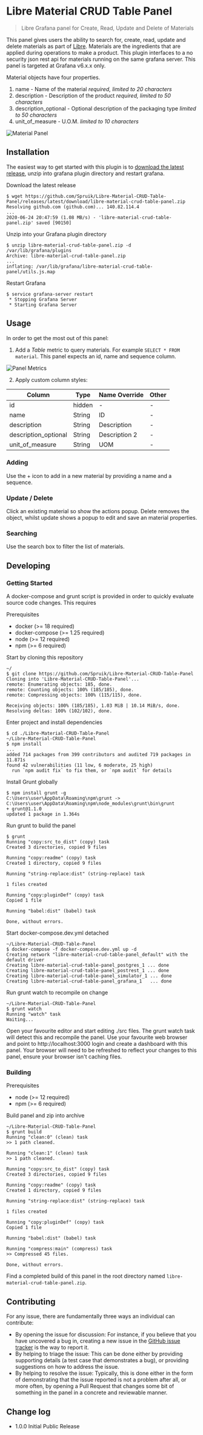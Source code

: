 # Libre Material CRUD Table Panel

> Libre Grafana panel for Create, Read, Update and Delete of Materials

This panel gives users the ability to search for, create, read, update and delete materials as part of [Libre](https://github.com/Spruik/Libre). Materials are the ingredients that are applied during operations to make a product. This plugin interfaces to a no security json rest api for materials running on the same grafana server. This panel is targeted at Grafana v6.x.x only.

Material objects have four properties.

1. name - Name of the material _required, limited to 20 characters_
2. description - Description of the product _required, limited to 50 characters_
3. description_optional - Optional description of the packaging type _limited to 50 characters_
4. unit_of_measure - U.O.M. _limited to 10 characters_

![Material Panel](./docs/libre-material-crud-table-panel.gif)

## Installation

The easiest way to get started with this plugin is to [download the latest release](https://github.com/Spruik/Libre-Material-CRUD-Table-Panel/releases/latest/download/libre-material-crud-table-panel.zip), unzip into grafana plugin directory and restart grafana.

Download the latest release

```shell
$ wget https://github.com/Spruik/Libre-Material-CRUD-Table-Panel/releases/latest/download/libre-material-crud-table-panel.zip
Resolving github.com (github.com)... 140.82.114.4
...
2020-06-24 20:47:59 (1.08 MB/s) - 'libre-material-crud-table-panel.zip' saved [90150]
```

Unzip into your Grafana plugin directory

```shell
$ unzip libre-material-crud-table-panel.zip -d /var/lib/grafana/plugins
Archive: libre-material-crud-table-panel.zip
...
inflating: /var/lib/grafana/libre-material-crud-table-panel/utils.js.map
```

Restart Grafana

```shell
$ service grafana-server restart
 * Stopping Grafana Server
 * Starting Grafana Server
```

## Usage

In order to get the most out of this panel:

1. Add a *Table* metric to query materials. For example `SELECT * FROM material`. This panel expects an id, name and sequence column.

![Panel Metrics](./docs/libre-material-crud-table-panel-metrics.png)

2. Apply custom column styles:

| Column               | Type   | Name Override | Other |
|----------------------|--------|---------------|-------|
| id                   | hidden |       -       |   -   |
| name                 | String | ID            |   -   |
| description          | String | Description   |   -   |
| description_optional | String | Description 2 |   -   |
| unit_of_measure      | String | UOM           |   -   |

### Adding

Use the + icon to add in a new material by providing a name and a sequence.

### Update / Delete

Click an existing material so show the actions popup. Delete removes the object, whilst update shows a popup to edit and save an material properties.

### Searching

Use the search box to filter the list of materials.

## Developing

### Getting Started

A docker-compose and grunt script is provided in order to quickly evaluate source code changes. This requires

Prerequisites

- docker (>= 18 required)
- docker-compose (>= 1.25 required)
- node (>= 12 required)
- npm (>= 6 required)

Start by cloning this repository

```shell
~/
$ git clone https://github.com/Spruik/Libre-Material-CRUD-Table-Panel
Cloning into 'Libre-Material-CRUD-Table-Panel'...
remote: Enumerating objects: 185, done.
remote: Counting objects: 100% (185/185), done.
remote: Compressing objects: 100% (115/115), done.

Receiving objects: 100% (185/185), 1.03 MiB | 10.14 MiB/s, done.
Resolving deltas: 100% (102/102), done.

```

Enter project and install dependencies

```shell
$ cd ./Libre-Material-CRUD-Table-Panel
~/Libre-Material-CRUD-Table-Panel
$ npm install
...
added 714 packages from 399 contributors and audited 719 packages in 11.871s
found 42 vulnerabilities (11 low, 6 moderate, 25 high)
  run `npm audit fix` to fix them, or `npm audit` for details
```

Install Grunt globally

```shell
$ npm install grunt -g
C:\Users\user\AppData\Roaming\npm\grunt -> C:\Users\user\AppData\Roaming\npm\node_modules\grunt\bin\grunt
+ grunt@1.1.0
updated 1 package in 1.364s
```

Run grunt to build the panel

```shell
$ grunt
Running "copy:src_to_dist" (copy) task
Created 3 directories, copied 9 files

Running "copy:readme" (copy) task
Created 1 directory, copied 9 files

Running "string-replace:dist" (string-replace) task

1 files created

Running "copy:pluginDef" (copy) task
Copied 1 file

Running "babel:dist" (babel) task

Done, without errors.

```

Start docker-compose.dev.yml detached

```shell
~/Libre-Material-CRUD-Table-Panel
$ docker-compose -f docker-compose.dev.yml up -d
Creating network "libre-material-crud-table-panel_default" with the default driver
Creating libre-material-crud-table-panel_postgres_1 ... done
Creating libre-material-crud-table-panel_postrest_1 ... done
Creating libre-material-crud-table-panel_simulator_1 ... done
Creating libre-material-crud-table-panel_grafana_1   ... done

```

Run grunt watch to recompile on change

```shell
~/Libre-Material-CRUD-Table-Panel
$ grunt watch
Running "watch" task
Waiting...
```

Open your favourite editor and start editing ./src files. The grunt watch task will detect this and recompile the panel. Use your favourite web browser and point to http://localhost:3000 login and create a dashboard with this panel. Your browser will need to be refreshed to reflect your changes to this panel, ensure your browser isn't caching files.

### Building

Prerequisites

- node (>= 12 required)
- npm (>= 6 required)

Build panel and zip into archive

```shell
~/Libre-Material-CRUD-Table-Panel
$ grunt build
Running "clean:0" (clean) task
>> 1 path cleaned.

Running "clean:1" (clean) task
>> 1 path cleaned.

Running "copy:src_to_dist" (copy) task
Created 3 directories, copied 9 files

Running "copy:readme" (copy) task
Created 1 directory, copied 9 files

Running "string-replace:dist" (string-replace) task

1 files created

Running "copy:pluginDef" (copy) task
Copied 1 file

Running "babel:dist" (babel) task

Running "compress:main" (compress) task
>> Compressed 45 files.

Done, without errors.

```

Find a completed build of this panel in the root directory named `libre-material-crud-table-panel.zip`.

## Contributing

For any issue, there are fundamentally three ways an individual can contribute:

- By opening the issue for discussion: For instance, if you believe that you have uncovered a bug in, creating a new issue in the [GitHub issue tracker](https://github.com/Spruik/Libre-Material-CRUD-Table-Panel/issues) is the way to report it.
- By helping to triage the issue: This can be done either by providing supporting details (a test case that demonstrates a bug), or providing suggestions on how to address the issue.
- By helping to resolve the issue: Typically, this is done either in the form of demonstrating that the issue reported is not a problem after all, or more often, by opening a Pull Request that changes some bit of something in the panel in a concrete and reviewable manner.

## Change log

- 1.0.0 Initial Public Release
